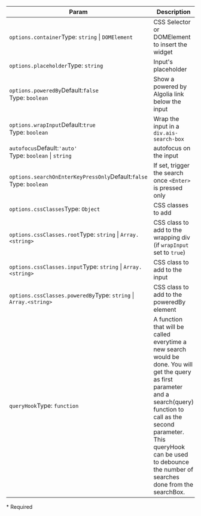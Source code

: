 | Param | Description |
| --- | --- |
| <span class='attr-required'>`options.container`</span><span class="attr-infos">Type: <code>string</code> &#124; <code>DOMElement</code></span> | CSS Selector or DOMElement to insert the widget |
| <span class='attr-optional'>`options.placeholder`</span><span class="attr-infos">Type: <code>string</code></span> | Input's placeholder |
| <span class='attr-optional'>`options.poweredBy`</span><span class="attr-infos">Default:<code class="attr-default">false</code><br />Type: <code>boolean</code></span> | Show a powered by Algolia link below the input |
| <span class='attr-optional'>`options.wrapInput`</span><span class="attr-infos">Default:<code class="attr-default">true</code><br />Type: <code>boolean</code></span> | Wrap the input in a `div.ais-search-box` |
| <span class='attr-optional'>`autofocus`</span><span class="attr-infos">Default:<code class="attr-default">&#x27;auto&#x27;</code><br />Type: <code>boolean</code> &#124; <code>string</code></span> | autofocus on the input |
| <span class='attr-optional'>`options.searchOnEnterKeyPressOnly`</span><span class="attr-infos">Default:<code class="attr-default">false</code><br />Type: <code>boolean</code></span> | If set, trigger the search once `<Enter>` is pressed only |
| <span class='attr-optional'>`options.cssClasses`</span><span class="attr-infos">Type: <code>Object</code></span> | CSS classes to add |
| <span class='attr-optional'>`options.cssClasses.root`</span><span class="attr-infos">Type: <code>string</code> &#124; <code>Array.&lt;string&gt;</code></span> | CSS class to add to the wrapping div (if `wrapInput` set to `true`) |
| <span class='attr-optional'>`options.cssClasses.input`</span><span class="attr-infos">Type: <code>string</code> &#124; <code>Array.&lt;string&gt;</code></span> | CSS class to add to the input |
| <span class='attr-optional'>`options.cssClasses.poweredBy`</span><span class="attr-infos">Type: <code>string</code> &#124; <code>Array.&lt;string&gt;</code></span> | CSS class to add to the poweredBy element |
| <span class='attr-optional'>`queryHook`</span><span class="attr-infos">Type: <code>function</code></span> | A function that will be called everytime a new search would be done. You will get the query as first parameter and a search(query) function to call as the second parameter. This queryHook can be used to debounce the number of searches done from the searchBox. |

<p class="attr-legend">* <span>Required</span></p>
